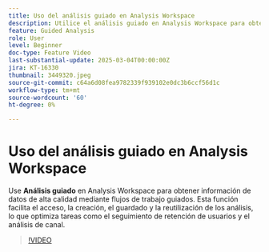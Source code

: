 ```yaml
---
title: Uso del análisis guiado en Analysis Workspace
description: Utilice el análisis guiado en Analysis Workspace para obtener perspectivas de datos de alta calidad mediante flujos de trabajo guiados.
feature: Guided Analysis
role: User
level: Beginner
doc-type: Feature Video
last-substantial-update: 2025-03-04T00:00:00Z
jira: KT-16330
thumbnail: 3449320.jpeg
source-git-commit: c64a6d08fea9782339f939102e0dc3b6ccf56d1c
workflow-type: tm+mt
source-wordcount: '60'
ht-degree: 0%

---
```


# Uso del análisis guiado en Analysis Workspace

Use **Análisis guiado** en Analysis Workspace para obtener información de datos de alta calidad mediante flujos de trabajo guiados. Esta función facilita el acceso, la creación, el guardado y la reutilización de los análisis, lo que optimiza tareas como el seguimiento de retención de usuarios y el análisis de canal.

>[!VIDEO](https://video.tv.adobe.com/v/3449320/?learn=on)
